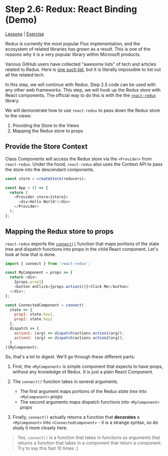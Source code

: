 # Step 2.6: Redux: React Binding (Demo)

[Lessons](../../) | [Exercise](../exercise/)

Redux is currently the most popular Flux implementation, and the ecosystem of related libraries has grown as a result. This is one of the reasons why it is a very popular library within Microsoft products.

Various GitHub users have collected "awesome lists" of tech and articles related to Redux. Here is [one such list](https://github.com/xgrommx/awesome-redux#react---a-javascript-library-for-building-user-interfaces), but it is literally impossible to list out all the related tech.

In this step, we will continue with Redux. Step 2.5 code can be used with any other web frameworks. This step, we will hook up the Redux store with React components. The official way to do this is with the the [`react-redux`](https://react-redux.js.org/) library.

We will demonstrate how to use `react-redux` to pass down the Redux store to the views:

1. Providing the Store to the Views
2. Mapping the Redux store to props

## Provide the Store Context

Class Components will access the Redux store via the `<Provider>` from `react-redux`. Under the hood, `react-redux` also uses the Context API to pass the store into the descendant components.

```js
const store = createStore(reducers);

const App = () => {
  return (
    <Provider store={store}>
      <div>Hello World!</div>
    </Provider>
  );
};
```

## Mapping the Redux store to props

`react-redux` exports the [`connect()`](https://react-redux.js.org/api/connect) function that maps portions of the state tree and dispatch functions into props in the child React component. Let's look at how that is done.

```js
import { connect } from 'react-redux';

const MyComponent = props => {
  return <div>
    {props.prop1}
    <button onClick={props.action1()}>Click Me</button>
  </div>;
};

const ConnectedComponent = connect(
  state => {
    prop1: state.key1,
    prop2: state.key2
  },
  dispatch => {
    action1: (arg) => dispatch(actions.action1(arg)),
    action2: (arg) => dispatch(actions.action2(arg)),
  }
)(MyComponent);
```

So, that's a lot to digest. We'll go through these different parts:

1. First, the `<MyComponent>` is simple component that expects to have props, without any knowledge of Redux. It is just a plain React Component.

2. The `connect()` function takes in several arguments.

   - The first argument maps portions of the Redux _state tree_ into `<MyComponent>` _props_
   - The second arguments maps dispatch functions into `<MyComponent>` _props_

3. Finally, `connect()` actually returns a function that **decorates** a `<MyComponent>` into `<ConnectedComponent>` - it is a strange syntax, so do study it more closely here.

> Yes, `connect()` is a function that takes in functions as arguments that returns a function that takes in a component that return a component. Try to say this fast 10 times :)
